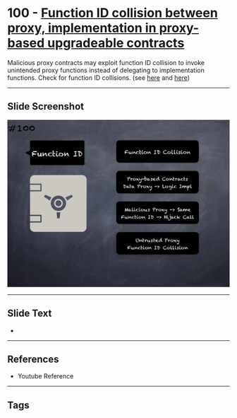 # 100 - [Function ID collision between proxy, implementation in proxy-based upgradeable contracts](Function%20ID%20collision%20between%20proxy,%20implementation%20in%20proxy-based%20upgradeable%20contracts.md)
Malicious proxy contracts may exploit function ID collision to invoke unintended proxy functions instead of delegating to implementation functions. Check for function ID collisions. (see [here](https://github.com/crytic/slither/wiki/Upgradeability-Checks#functions-ids-collisions) and [here](https://forum.openzeppelin.com/t/beware-of-the-proxy-learn-how-to-exploit-function-clashing/1070))
___
## Slide Screenshot
![0100.png](../../images/pitfalls_and_best_practices101/100.png)
___
## Slide Text
- 
___
## References
- Youtube Reference
___
## Tags